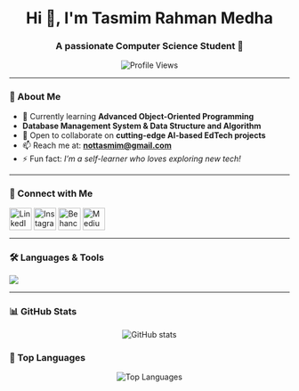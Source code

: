  

<h1 align="center">Hi 👋, I'm Tasmim Rahman Medha</h1>
<h3 align="center">A passionate Computer Science Student 🚀</h3>

<p align="center">
  <img src="https://komarev.com/ghpvc/?username=blankspace-tasss&label=Profile%20views&color=0e75b6&style=flat" alt="Profile Views" />
</p>

---

### 🌟 About Me
- 🌱 Currently learning **Advanced Object-Oriented Programming**
- **Database Management System & Data Structure and Algorithm**
- 👯 Open to collaborate on **cutting-edge AI-based EdTech projects**  
- 📫 Reach me at: **nottasmim@gmail.com**  
- ⚡ Fun fact: *I’m a self-learner who loves exploring new tech!*  

---

### 🤝 Connect with Me
<p align="left">
<a href="https://linkedin.com/in/tasmim-rahman-madha" target="_blank"><img align="center" src="https://skillicons.dev/icons?i=linkedin" alt="LinkedIn" height="40"/></a>
<a href="https://instagram.com/tasmim2.0" target="_blank"><img align="center" src="https://skillicons.dev/icons?i=instagram" alt="Instagram" height="40"/></a>
<a href="https://www.behance.net/nottasmim" target="_blank"><img align="center" src="https://skillicons.dev/icons?i=behance" alt="Behance" height="40"/></a>
<a href="https://medium.com/@tasmimrahman86" target="_blank"><img align="center" src="https://skillicons.dev/icons?i=medium" alt="Medium" height="40"/></a>
</p>

---

### 🛠️ Languages & Tools
<p align="left">
  <img src="https://skillicons.dev/icons?i=c,java,python,mysql,git,figma,unity" />
</p>

---

### 📊 GitHub Stats
<p align="center">
  <img src="https://github-readme-stats.vercel.app/api?username=blankspace-tasss&show_icons=true&theme=tokyonight" alt="GitHub stats" />
</p>


### 📌 Top Languages
<p align="center">
  <img src="https://github-readme-stats.vercel.app/api/top-langs?username=blankspace-tasss&show_icons=true&layout=compact&theme=tokyonight" alt="Top Languages" />
</p>


